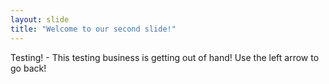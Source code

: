 ```yaml
---
layout: slide
title: "Welcome to our second slide!"
---
```

Testing! - This testing business is getting out of hand!
Use the left arrow to go back!
